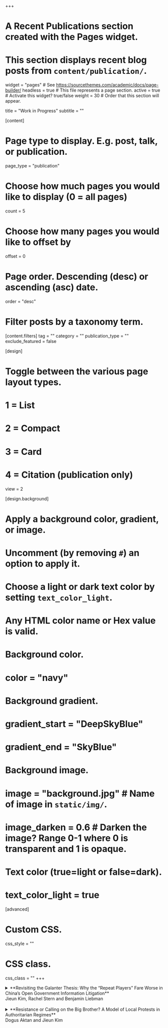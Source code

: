 +++
# A Recent Publications section created with the Pages widget.
# This section displays recent blog posts from `content/publication/`.

widget = "pages"  # See https://sourcethemes.com/academic/docs/page-builder/
headless = true  # This file represents a page section.
active = true  # Activate this widget? true/false
weight = 30  # Order that this section will appear.

title = "Work in Progress"
subtitle = ""

[content]
  # Page type to display. E.g. post, talk, or publication.
  page_type = "publication"
  
  # Choose how much pages you would like to display (0 = all pages)
  count = 5
  
  # Choose how many pages you would like to offset by
  offset = 0

  # Page order. Descending (desc) or ascending (asc) date.
  order = "desc"

  # Filter posts by a taxonomy term.
  [content.filters]
    tag = ""
    category = ""
    publication_type = ""
    exclude_featured = false
  
[design]
  # Toggle between the various page layout types.
  #   1 = List
  #   2 = Compact
  #   3 = Card
  #   4 = Citation (publication only)
  view = 2
  
[design.background]
  # Apply a background color, gradient, or image.
  #   Uncomment (by removing `#`) an option to apply it.
  #   Choose a light or dark text color by setting `text_color_light`.
  #   Any HTML color name or Hex value is valid.
    
  # Background color.
  # color = "navy"
  
  # Background gradient.
  # gradient_start = "DeepSkyBlue"
  # gradient_end = "SkyBlue"
  
  # Background image.
  # image = "background.jpg"  # Name of image in `static/img/`.
  # image_darken = 0.6  # Darken the image? Range 0-1 where 0 is transparent and 1 is opaque.

  # Text color (true=light or false=dark).
  # text_color_light = true  
  
[advanced]
 # Custom CSS. 
 css_style = ""
 
 # CSS class.
 css_class = ""
+++

<details>
  <summary> **Revisiting the Galanter Thesis: Why the “Repeat Players” Fare Worse in China’s Open Government Information Litigation** <br/>
Jieun Kim, Rachel Stern and Benjamin Liebman <br/>
</summary>

The Galanter thesis suggests that “repeat players” with money and resources fare better in litigation, and existing work suggests this is true in China (He and Su 2013). But do repeat players always have an advantage? We revisit this thesis in the context of Open Government Information (OGI) requests in China. Drawing on an original dataset of over 62,000 OGI litigation cases from 2008 to 2018, as well as interviews with Chinese lawyers, we find the reverse is true: repeat players fare worse than one shotters. What explains this counter-intuitive finding? We offer political and legal explanations. First, repeat players are not necessarily “the haves,” as OGI requests have increasingly evolved into a channel for aggrieved citizens to voice their concerns to the government. Second, repeat players tend to request more vague information, which judges often do not consider as government information. 

* To be presented at the 2020 LSA Annual Meeting
</details>

<br/>

<details>
  <summary> **Resistance or Calling on the Big Brother? A Model of Local Protests in Authoritarian Regimes** <br/>
Dogus Aktan and Jieun Kim <br/>
</summary>

Recent scholarship suggests that protests in authoritarian regimes do not necessarily reflect regime weaknesses, because they provide central leaders with information about misconduct by local officials. However, such alliances between protesters and central leaders do not always appear. To explain when and how protesters successfully sound “fire alarms” that are heeded by the Center, we develop a formal model and argue that protesters do so only when their interests are sufficiently aligned with the leaders' interests. We illustrate the model with the case of China, revisiting the “rightful resistance” thesis in the literature. Implications of this model are broadly applicable to any situation that involves the principal-agent relationship and a third party. 

* To be presented at the 2020 SPSA Annual Meeting
</details>
